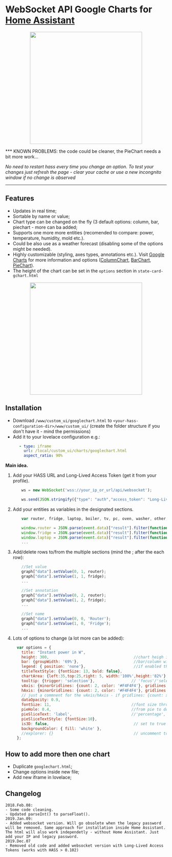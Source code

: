 # WebSocket API Google Charts for [Home Assistant](https://home-assistant.io)
<p align="center">
<img src="https://i.imgur.com/XSTSlds.gif" height="350">
</p>
***
KNOWN PROBLEMS: the code could be cleaner, the PieChart needs a bit more work...

_No need to restart hass every time you change an option. To test your changes just refresh the page - clear your cache or use a new incongnito window if no change is observed_
***

## Features
* Updates in real time;
* Sortable by name or value;
* Chart type can be changed on the fly (3 default options: column, bar, piechart - more can ba added;
* Supports one more more entities (recomended to compare: power, temperature, humidity, mold etc.).
* Could be also use as a weather forecast (disabling some of the options might be needed).
* Highly customizable (styling, axes types, annotations etc.). Visit [Google Charts](https://developers.google.com/chart/interactive/docs/gallery) for more information and options ([ColumnChart](https://developers.google.com/chart/interactive/docs/gallery/columnchart), [BarChart](https://developers.google.com/chart/interactive/docs/gallery/barchart), [PieChart](https://developers.google.com/chart/interactive/docs/gallery/piechart)).
* The height of the chart can be set in the `options` section in `state-card-gchart.html`

<p align="center">
<img src="https://i.imgur.com/HlveuIS.jpg" height="350">
</p>

## Installation
* Download `/www/custom_ui/googlechart.html` to `<your-hass-configuration-dir>/www/custom_ui/` (create the folder structure if you don't have it - mind the permissions)
* Add it to your lovelace configuration e.g.:
```yaml
      - type: iframe
        url: /local/custom_ui/charts/googlechart.html
        aspect_ratio: 90%
```
**Main idea.**
1. Add your HASS URL and Long-Lived Access Token (get it from your profile).
```javascript
       ws = new WebSocket('wss://your_ip_or_url/api/websocket');
```
```javascript
       ws.send(JSON.stringify({"type": "auth","access_token": "Long-Lived-Access-Token"}));
 ```
2. Add your entities as variables in the designated sections.
```javascript
       var router, fridge, laptop, boiler, tv, pc, oven, washer, other, monitor;
```
```javascript
       window.router = JSON.parse(event.data)["result"].filter(function (el) { return el.entity_id == "sensor.router_power"})[0].state;
       window.fridge = JSON.parse(event.data)["result"].filter(function (el) { return el.entity_id == "sensor.fridge_power"})[0].state;
       window.laptop = JSON.parse(event.data)["result"].filter(function (el) { return el.entity_id == "sensor.laptop_power"})[0].state;
       ...
 ```
 3. Add/delete rows to/from the multiple sections (mind the ; after the each row):
 ```javascript
        //Set value
        graph["data"].setValue(0, 1, router);
        graph["data"].setValue(1, 1, fridge);
        ...
 ```
  ```javascript
         //Set annotation
         graph["data"].setValue(0, 2, router);
         graph["data"].setValue(1, 2, fridge);
         ...
 ```
  ```javascript
         //Set name
         graph["data"].setValue(0, 0, 'Router');
         graph["data"].setValue(1, 0, 'Fridge');
         ...
 ```
 4. Lots of options to change (a lot more can be added):
 ```javascript
      var options = {
        title: "Instant power in W",
        height: 300,                                     //chart heigh in pixels
        bar: {groupWidth: '69%'},                        //bar/column width - 69% is the golden ratio
        legend: { position: 'none'},                     //if enabled the chartArea option should be modified
        titleTextStyle: {fontSize: 13, bold: false},
        chartArea: {left:35,top:25,right: 5, width:'100%',height:'82%'},
        tooltip: {trigger: 'selection'},                // 'focus'/'selection'/'none'
        vAxis: {minorGridlines: {count: 2, color: '#F4F4F4'}, gridlines: {count: 6}},       //for the column chart 
        hAxis: {minorGridlines: {count: 2, color: '#F4F4F4'}, gridlines: {count: 6}},       //font the bar chart
        // just a commnent for the vAxis/hAxis - if gridlines: {count: x} is set to x=-1(auto) the axis maximum value will change and the chart bars will be most of the time static. I recomend setting it to 5 or more.
        dataOpacity: 0.9,
        fontSize: 11,                                   //font size throughout the chart
        pieHole: 0.4,                                   //from pie to donut - comment or set to 0 to change to pie 
        pieSliceText: 'label',                          //'percentage', 'value' ,'label' ,'none'
        pieSliceTextStyle: {fontSize:10},
        is3D: false,                                     // set to true for 3D pie chart
        backgroundColor: { fill: 'white' },
        //explorer: {}                                   // uncomment to enable pan and zoom in the chart - right click resets
      };
 ```
## How to add more then one chart
* Duplicate `googlechart.html`;
* Change options inside new file;
* Add new iframe in lovelace;

## Changelog
```
2018.Feb.08:
- Some code cleaning. 
- Updated parseInt() to parseFloat().
2019.Jan.09:
- Added websocket version. Will go obsolete when the legacy password will be removed. Same approach for installation inside Home Assistant. The html will also work independetly - without Home Assistant. Just add your IP and legacy password.
2019.Dec.07
- Removed old code and added websocket version with Long-Lived Access Tokens (works with HASS > 0.102) 
```
